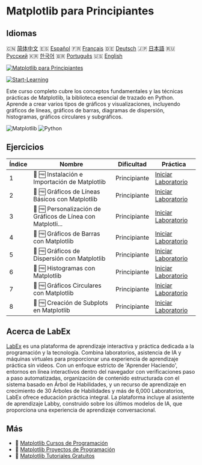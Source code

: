 # Matplotlib para Principiantes

## Idiomas

🇨🇳 [简体中文](README_zh.md) 🇪🇸 [Español](README_es.md) 🇫🇷 [Français](README_fr.md) 🇩🇪 [Deutsch](README_de.md) 🇯🇵 [日本語](README_ja.md) 🇷🇺 [Русский](README_ru.md) 🇰🇷 [한국어](README_ko.md) 🇧🇷 [Português](README_pt.md) 🇺🇸 [English](README.md) 

[![Matplotlib para Principiantes](https://cover-creator.labex.io/matplotlib-for-beginners.png?lang=es)](https://labex.io/es/courses/matplotlib-for-beginners)

[![Start-Learning](https://img.shields.io/badge/Start-Learning-whitesmoke?style=for-the-badge)](https://labex.io/es/courses/matplotlib-for-beginners)

Este curso completo cubre los conceptos fundamentales y las técnicas prácticas de Matplotlib, la biblioteca esencial de trazado en Python. Aprende a crear varios tipos de gráficos y visualizaciones, incluyendo gráficos de líneas, gráficos de barras, diagramas de dispersión, histogramas, gráficos circulares y subgráficos.

![Matplotlib](https://img.shields.io/badge/Matplotlib-whitesmoke?style=for-the-badge&logo=matplotlib)
![Python](https://img.shields.io/badge/Python-whitesmoke?style=for-the-badge&logo=python)


## Ejercicios

|   Índice | Nombre                                                      | Dificultad   | Práctica                                                                                                                                                        |
|----------|-------------------------------------------------------------|--------------|-----------------------------------------------------------------------------------------------------------------------------------------------------------------|
|        1 | 🧩 🆓 Instalación e Importación de Matplotlib               | Principiante | <a target='_blank' href='https://labex.io/es/labs/matplotlib-matplotlib-installation-and-import-596567?course=matplotlib-for-beginners'>Iniciar Laboratorio</a> |
|        2 | 🧩 🆓 Gráficos de Líneas Básicos con Matplotlib             | Principiante | <a target='_blank' href='https://labex.io/es/labs/matplotlib-matplotlib-basic-line-plots-596564?course=matplotlib-for-beginners'>Iniciar Laboratorio</a>        |
|        3 | 🧩 🆓 Personalización de Gráficos de Línea con Matplotli... | Principiante | <a target='_blank' href='https://labex.io/es/labs/matplotlib-matplotlib-customizing-line-plots-596565?course=matplotlib-for-beginners'>Iniciar Laboratorio</a>  |
|        4 | 🧩 🆓 Gráficos de Barras con Matplotlib                     | Principiante | <a target='_blank' href='https://labex.io/es/labs/matplotlib-matplotlib-bar-charts-596563?course=matplotlib-for-beginners'>Iniciar Laboratorio</a>              |
|        5 | 🧩 🆓 Gráficos de Dispersión con Matplotlib                 | Principiante | <a target='_blank' href='https://labex.io/es/labs/matplotlib-matplotlib-scatter-plots-596569?course=matplotlib-for-beginners'>Iniciar Laboratorio</a>           |
|        6 | 🧩 🆓 Histogramas con Matplotlib                            | Principiante | <a target='_blank' href='https://labex.io/es/labs/matplotlib-matplotlib-histograms-596566?course=matplotlib-for-beginners'>Iniciar Laboratorio</a>              |
|        7 | 🧩 🆓 Gráficos Circulares con Matplotlib                    | Principiante | <a target='_blank' href='https://labex.io/es/labs/matplotlib-matplotlib-pie-charts-596568?course=matplotlib-for-beginners'>Iniciar Laboratorio</a>              |
|        8 | 🧩 🆓 Creación de Subplots en Matplotlib                    | Principiante | <a target='_blank' href='https://labex.io/es/labs/matplotlib-matplotlib-subplots-creation-596570?course=matplotlib-for-beginners'>Iniciar Laboratorio</a>       |

## Acerca de LabEx

[LabEx](https://labex.io) es una plataforma de aprendizaje interactiva y práctica dedicada a la programación y la tecnología. Combina laboratorios, asistencia de IA y máquinas virtuales para proporcionar una experiencia de aprendizaje práctica sin videos. Con un enfoque estricto de 'Aprender Haciendo', entornos en línea interactivos dentro del navegador con verificaciones paso a paso automatizadas, organización de contenido estructurada con el sistema basado en Árbol de Habilidades, y un recurso de aprendizaje en crecimiento de 30 Árboles de Habilidades y más de 6,000 Laboratorios, LabEx ofrece educación práctica integral. La plataforma incluye al asistente de aprendizaje Labby, construido sobre los últimos modelos de IA, que proporciona una experiencia de aprendizaje conversacional.

## Más

- 🔗 [Matplotlib Cursos de Programación](https://github.com/labex-labs/awesome-programming-courses)
- 🔗 [Matplotlib Proyectos de Programación](https://github.com/labex-labs/awesome-programming-projects)
- 🔗 [Matplotlib Tutoriales Gratuitos](https://github.com/labex-labs/matplotlib-free-tutorials)

